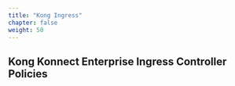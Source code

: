```yaml
---
title: "Kong Ingress"
chapter: false
weight: 50
---
```


## Kong Konnect Enterprise Ingress Controller Policies

